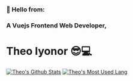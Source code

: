 ### 👋 Hello from:  
### A Vuejs Frontend Web Developer,
# Theo Iyonor 😎💻

[![Theo's Github Stats](https://github-readme-stats.vercel.app/api?username=symplytheo&show_icons=true&hide_title=true&bg_color=90,2193b0,6dd5ed&text_color=ffffff
)](https://github.com/symplytheo/github-readme-stats) [![Theo's Most Used Lang](https://github-readme-stats.vercel.app/api/top-langs?username=symplytheo&layout=compact)](https://github.com/symplytheo/github-readme-stats)
